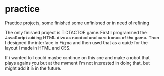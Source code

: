 # practice
Practice projects, some finished some unfinished or in need of refining

The only finished project is TICTACTOE game. 
First I programmed the JavaScript adding HTML divs as needed and bare bones of the game. 
Then I designed the interface in Figma and then used that as a quide for the layout I made in HTML and CSS.

If i wanted to I could maybe continue on this one and make a robot that plays agains you but at the moment I'm not interested in doing that, but might add it in in the future.
